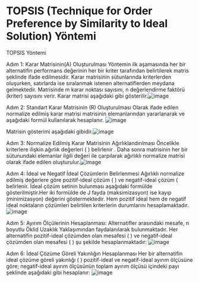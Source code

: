 # TOPSIS (Technique for Order Preference by Similarity to Ideal Solution) Yöntemi

TOPSIS Yöntemi

Adım 1: Karar Matrisinin(A) Oluşturulması
Yöntemin ilk aşamasında her bir alternatifin performans değerinin her bir kriter tarafından belirtilerek matris şeklinde ifade edilmesidir. Karar matrisinin sütunlarında kriterlerden oluşurken, satırlarda ise sıralanmak istenen alternatiflerden meydana gelmektedir.   Matrisinde m karar noktası sayısını, n değerlendirme faktörü (kriter) sayısını verir. Karar matrisi aşağıdaki gibi gösterilir.![image](https://user-images.githubusercontent.com/83714984/174067404-65b0fff9-3234-456d-8cc0-5fb1e91c9730.png)

Adım 2: Standart Karar Matrisinin (R) Oluşturulması
Olarak ifade edilen normalize edilmiş karar matrisi matrisinin elemanlarından yararlanarak ve aşağıdaki formül kullanılarak hesaplanır. ![image](https://user-images.githubusercontent.com/83714984/174067436-8fcb1c0e-fe61-4a4e-8715-dff6dec4494a.png)

Matrisin gösterimi aşağıdaki gibidir.![image](https://user-images.githubusercontent.com/83714984/174067454-d7e7b822-1903-4e63-8036-e8a75a4e6156.png)

Adım 3: Normalize Edilmiş Karar Matrisinin Ağırlıklandırılması
Öncelikle kriterlere ilişkin ağırlık değerleri ( ) belirlenir . Daha sonra  matrisinin her bir sütunundaki elemanlar ilgili  değeri ile çarpılarak ağırlıklı normalize matrisi olarak ifade edilen  oluşturulur.![image](https://user-images.githubusercontent.com/83714984/174067473-1eb1788f-5b92-4d95-aaa9-5dc2ee7a4024.png)
 
Adım 4: İdeal ve Negatif İdeal Çözümlerin Belirlenmesi
Ağırlıklı normalize edilmiş değerlere göre pozitif-ideal çözüm ( ) ve negatif-ideal çözüm ( belirlenir. İdeal çözüm setinin bulunması aşağıdaki formülde gösterilmiştir.Her iki formülde de J fayda (maksimizasyon)   ise kayıp (minimizasyon) değerini göstermektedir. Hem pozitif ideal hem de negatif ideal noktaların çözümleri belirtilen kriterlerin durumlarını hesaplamaktadır. ![image](https://user-images.githubusercontent.com/83714984/174067504-ec968c55-56a5-4856-a116-171368ccde1d.png)

Adım 5: Ayırım Ölçülerinin Hesaplanması: 
Alternatifler arasındaki mesafe, n boyutlu Öklid Uzaklık Yaklaşımından faydalanılarak bulunmaktadır. Her alternatifin pozitif-ideal çözümden olan mesafesi ( ) ve negatif-ideal çözümden olan mesafesi (   ) şu şekilde hesaplanmaktadır: ![image](https://user-images.githubusercontent.com/83714984/174067544-5f5c02dc-e180-4f38-be76-890a1166bcc3.png) 

Adım 6: İdeal Çözüme Göreli Yakınlığın Hesaplanması
Her bir alternatifin ideal çözüme göreli yakınlığı (  ) pozitif-ideal ve negatif-ideal ayırım ölçüsüne göre; negatif-ideal ayırım ölçüsünün toplam ayırım ölçüsü içindeki payı şeklinde aşağıdaki gibi hesaplanır: ![image](https://user-images.githubusercontent.com/83714984/174067559-6bc76843-18ca-4f18-8e26-3430bf3b5cfa.png)

